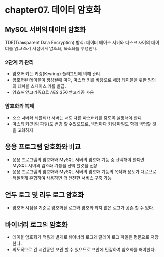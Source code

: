 # chapter07. 데이터 암호화

## MySQL 서버의 데이터 암호화

TDE(Transparent Data Encryption) 방식: 데이터 베이스 서버와 디스크 사이의 데이터를 읽고 쓰기 지점에서 암호화, 복호화를 수행한다.

### 2단계 키 관리

- 암호화 키는 키링(Keyring) 플러그인에 의해 관리
- 암호화된 테이블이 생성될때 마다, 마스터 키를 바탕으로 해당 테이블을 위한 임의의 테이블 스페이스 키를 발급.
- 암호화 알고리즘으로 AES 256 알고리즘 사용

### 암호화와 복제

- 소스 서버와 레플리카 서버는 서로 다른 마스터키를 갖도록 설정해야 한다.
- 마스터 키(키링 파일)도 변경 할 수있으므로, 백업마다 키링 파일도 함께 백업할 것을 고려하자

## 응용 프로그램 암호화와 비교

- 응용 프로그램의 암호화와 MySQL 서버의 암호화 기능 중 선택해야 한다면 MySQL 서버의 암호화 기능을 선택 할것을 권장
- 응용 프로그램의 암호화와 MySQL 서버의 암호화 기능의 목적과 용도가 다르므로 적절하게 혼합하여 사용하면 더 안전한 서비스 구축 가능

## 언두 로그 및 리두 로그 암호화

- 암호화 시점을 기준로 암호화된 로그와 암호화 되지 않은 로그가 공존 할 수 있다.

## 바이너리 로그의 암호화

- 테이블 암호화가 적용과 별개로 바이너리 로그와 릴레이 로그 파일은 평문으로 저장한다.
- 의도적으로 긴 시간동안 보관 할 수 있으므로 보안에 민감하여 암호화를 해야한다.

